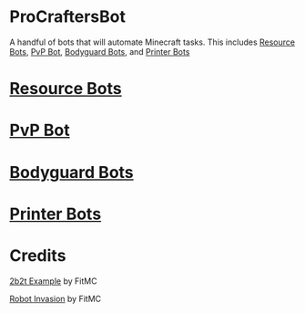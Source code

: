 # ProCraftersBot
A handful of bots that will automate Minecraft tasks. This includes [Resource Bots](#Resource-Bots), [PvP Bot](#Resource-Bots), [Bodyguard Bots](#Bodyguard-Bots), and [Printer Bots](#Printer-Bots)

# [Resource Bots](https://github.com/ProCrafters-MC-Automation/ProCraftersBot/tree/main/ResourceBots)

# [PvP Bot](https://github.com/ProCrafters-MC-Automation/ProCraftersBot/tree/main/UltimateBot)

# [Bodyguard Bots](https://github.com/ProCrafters-MC-Automation/ProCraftersBot/tree/main/BodyguardBots)

# [Printer Bots](https://github.com/ProCrafters-MC-Automation/ProCraftersBot/tree/main/PrinterBots)

# Credits
[2b2t Example](https://www.youtube.com/watch?v=LPcPUwL6MjQ) by FitMC

[Robot Invasion](https://www.youtube.com/watch?v=No5SugTgIeg) by FitMC
